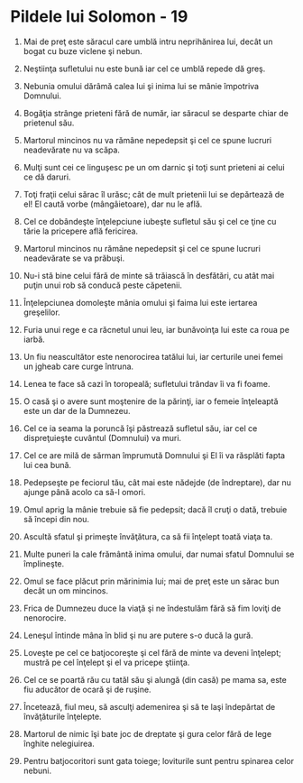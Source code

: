 # Pildele lui Solomon - 19

1. Mai de preţ este săracul care umblă intru neprihănirea lui, decât un bogat cu buze viclene şi nebun. 

2. Neştiinţa sufletului nu este bună iar cel ce umblă repede dă greş. 

3. Nebunia omului dărâmă calea lui şi inima lui se mânie împotriva Domnului. 

4. Bogăţia strânge prieteni fără de număr, iar săracul se desparte chiar de prietenul său. 

5. Martorul mincinos nu va rămâne nepedepsit şi cel ce spune lucruri neadevărate nu va scăpa. 

6. Mulţi sunt cei ce linguşesc pe un om darnic şi toţi sunt prieteni ai celui ce dă daruri. 

7. Toţi fraţii celui sărac îl urăsc; cât de mult prietenii lui se depărtează de el! El caută vorbe (mângâietoare), dar nu le află. 

8. Cel ce dobândeşte înţelepciune iubeşte sufletul său şi cel ce ţine cu tărie la pricepere află fericirea. 

9. Martorul mincinos nu rămâne nepedepsit şi cel ce spune lucruri neadevărate se va prăbuşi. 

10. Nu-i stă bine celui fără de minte să trăiască în desfătări, cu atât mai puţin unui rob să conducă peste căpetenii. 

11. Înţelepciunea domoleşte mânia omului şi faima lui este iertarea greşelilor. 

12. Furia unui rege e ca răcnetul unui leu, iar bunăvoinţa lui este ca roua pe iarbă. 

13. Un fiu neascultător este nenorocirea tatălui lui, iar certurile unei femei un jgheab care curge întruna. 

13. Lenea te face să cazi în toropeală; sufletului trândav îi va fi foame. 

14. O casă şi o avere sunt moştenire de la părinţi, iar o femeie înţeleaptă este un dar de la Dumnezeu. 

16. Cel ce ia seama la poruncă îşi păstrează sufletul său, iar cel ce dispreţuieşte cuvântul (Domnului) va muri. 

17. Cel ce are milă de sărman împrumută Domnului şi El îi va răsplăti fapta lui cea bună. 

18. Pedepseşte pe feciorul tău, cât mai este nădejde (de îndreptare), dar nu ajunge până acolo ca să-l omori. 

19. Omul aprig la mânie trebuie să fie pedepsit; dacă îl cruţi o dată, trebuie să începi din nou. 

20. Ascultă sfatul şi primeşte învăţătura, ca să fii înţelept toată viaţa ta. 

21. Multe puneri la cale frământă inima omului, dar numai sfatul Domnului se împlineşte. 

22. Omul se face plăcut prin mărinimia lui; mai de preţ este un sărac bun decât un om mincinos. 

23. Frica de Dumnezeu duce la viaţă şi ne îndestulăm fără să fim loviţi de nenorocire. 

24. Leneşul întinde mâna în blid şi nu are putere s-o ducă la gură. 

25. Loveşte pe cel ce batjocoreşte şi cel fără de minte va deveni înţelept; mustră pe cel înţelept şi el va pricepe ştiinţa. 

26. Cel ce se poartă rău cu tatăl său şi alungă (din casă) pe mama sa, este fiu aducător de ocară şi de ruşine. 

27. Încetează, fiul meu, să asculţi ademenirea şi să te laşi îndepărtat de învăţăturile înţelepte. 

28. Martorul de nimic îşi bate joc de dreptate şi gura celor fără de lege înghite nelegiuirea. 

29. Pentru batjocoritori sunt gata toiege; loviturile sunt pentru spinarea celor nebuni. 

